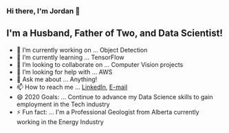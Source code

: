 ### Hi there, I'm Jordan 👋

## I'm a Husband, Father of Two, and Data Scientist!

- 🔭 I’m currently working on ... Object Detection
- 🌱 I’m currently learning ... TensorFlow
- 👯 I’m looking to collaborate on ... Computer Vision projects
- 🤔 I’m looking for help with ... AWS
- 💬 Ask me about ... Anything!
- 📫 How to reach me ... [LinkedIn](https://www.linkedin.com/in/jordandarbyshire/), [E-mail](jordan.darbyshire@gmail.com)
- 😄 2020 Goals: ... Continue to advance my Data Science skills to gain employment in the Tech industry
- ⚡ Fun fact: ... I'm a Professional Geologist from Alberta currently working in the Energy Industry
